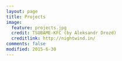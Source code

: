 ```yaml
---
layout: page
title: Projects
image:
  feature: projects.jpg
  credit: TSUBAME-KFC (by Aleksandr Drozd)
  creditlink: http://nightwind.in/
comments: false
modified: 2015-6-30
---
```


<object data="http://kento.github.io/files/research_statement_kento_sato.pdf" type="application/pdf" ></object>
